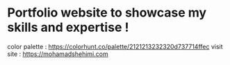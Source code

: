 # Portfolio website to showcase my skills and expertise ! 
color palette : https://colorhunt.co/palette/2121213232320d737714ffec
visit site : https://mohamadshehimi.com
